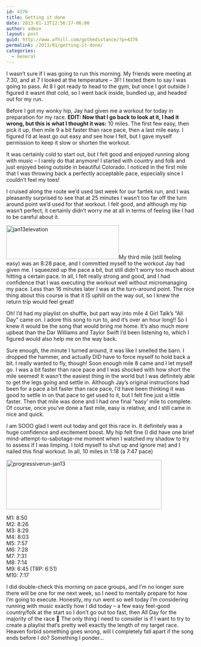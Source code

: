 ```yaml
---
id: 4376
title: Getting it done
date: 2013-01-13T12:56:17-06:00
author: admin
layout: post
guid: http://www.afhill.com/gothedistance/?p=4376
permalink: /2013/01/getting-it-done/
categories:
  - General
---
```

I wasn&#8217;t sure if I was going to run this morning. My friends were meeting at 7:30, and at 7 I looked at the temperature &#8211; 3F! I texted them to say I was going to pass. At 8 I got ready to head to the gym, but once I got outside I figured it wasnt _that_ cold, so I went back inside, bundled up, and headed out for my run. 

Before I got my wonky hip, Jay had given me a workout for today in preparation for my race. **EDIT: Now that I go back to look at it, I had it wrong, but this is what I thought it was:** 10 miles. The first few easy, then pick it up, then mile 9 a bit faster than race pace, then a last mile easy. I figured I&#8217;d at least go out easy and see how I felt, but I gave myself permission to keep it slow or shorten the workout. 

It was certainly cold to start out, but I felt good and enjoyed running along with music &#8211; I rarely do that anymore! I started with country and folk and just enjoyed being outside in beautiful Colorado. I noticed in the first mile that I was throwing back a perfectly acceptable pace, especially since I couldn&#8217;t feel my toes! 

I cruised along the route we&#8217;d used last week for our fartlek run, and I was pleasantly surprised to see that at 25 minutes I wasn&#8217;t too far off the turn around point we&#8217;d used for that workout. I felt good, and although my hip wasn&#8217;t perfect, it certainly didn&#8217;t worry me at all in terms of feeling like I had to be careful about it. 

[<img src="http://www.afhill.com/gothedistance/wp-content/uploads/2013/01/Snapshot-11313-1138-AM-300x90.png" alt="jan13elevation" width="300" height="90" class="alignright size-medium wp-image-4384" />](http://www.afhill.com/gothedistance/wp-content/uploads/2013/01/Snapshot-11313-1138-AM.png)My third mile (still feeling easy) was an 8:28 pace, and I committed myself to the workout Jay had given me. I squeezed up the pace a bit, but still didn&#8217;t worry too much about hitting a certain pace. In all, I felt really strong and good, and I had confidence that I was executing the workout well without micromanaging my pace. Less than 16 minutes later I was at the turn-around point. The nice thing about this course is that it IS uphill on the way out, so I knew the return trip would feel great!

Oh! I&#8217;d had my playlist on shuffle, but part way into mile 4 Girl Talk&#8217;s &#8220;All Day&#8221; came on. I adore this song to run to, and it&#8217;s over an hour long!! So I knew it would be the song that would bring me home. It&#8217;s also much more upbeat than the Dar Williams and Taylor Swift I&#8217;d been listening to, which I figured would also help me on the way back. 

Sure enough, the minute I turned around, it was like I smelled the barn. I dropped the hammer, and actually DID have to force myself to hold back a bit. I really wanted to fly, though! Soon enough mile 8 came and I let myself go. I was a bit faster than race pace and I was shocked with how short the mile seemed! It wasn&#8217;t the easiest thing in the world but I was definitely able to get the legs going and settle in. Although Jay&#8217;s original instructions had been for a pace a bit faster than race pace, I&#8217;d have been thinking it was good to settle in on that pace to get used to it, but I felt fine just a little faster. Then that mile was done and I had one final &#8220;easy&#8217; mile to complete. Of course, once you&#8217;ve done a fast mile, easy is relative, and I still came in nice and quick.

I am SOOO glad I went out today and got this race in. It definitely was a huge confidence and excitement boost. My hip felt fine (I did have one brief mind-attempt-to-sabotage-me moment when I watched my shadow to try to assess if I was limping. I told myself to shut up and ignore me) and I nailed this final workout. In all, 10 miles in 1:18 (a 7:47 pace)

[<img src="http://www.afhill.com/gothedistance/wp-content/uploads/2013/01/Snapshot-11313-1122-AM-4.png" alt="progressiverun-jan13" width="414" height="132" class="alignnone size-full wp-image-4383" />](http://www.afhill.com/gothedistance/wp-content/uploads/2013/01/Snapshot-11313-1122-AM-4.png)

M1: 8:50  
M2: 8:26  
M3: 8:29  
M4: 8:03  
M5: 7:57  
M6: 7:28  
M7: 7:31  
M8: 7:14  
M9: 6:45 (TRP: 6:51)  
M10: 7:17

I did double-check this morning on pace groups, and I&#8217;m no longer sure there will be one for me next week, so I need to mentally prepare for how I&#8217;m going to execute. Honestly, my run went so well today I&#8217;m considering running with music exactly how I did today &#8211; a few easy feel-good country/folk at the start so I don&#8217;t go out too fast, then All Day for the majority of the race 🙂 The only thing I need to consider is if I want to try to create a playlist that&#8217;s pretty well exactly the length of my target race. Heaven forbid something goes wrong, will I completely fall apart if the song ends before I do? Something I ponder&#8230;